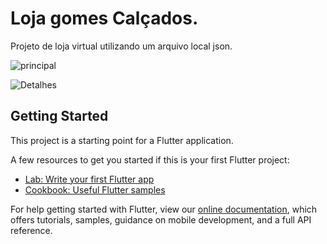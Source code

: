 # Loja gomes Calçados.

Projeto de loja virtual utilizando um arquivo local json.

![principal](https://user-images.githubusercontent.com/98062365/150686189-3ea740f6-f597-4ea5-82e8-e3e6af186e25.png)

![Detalhes ](https://user-images.githubusercontent.com/98062365/150686019-ec18bcda-263c-4562-9087-26b6a1b170fe.png)


## Getting Started

This project is a starting point for a Flutter application.

A few resources to get you started if this is your first Flutter project:

- [Lab: Write your first Flutter app](https://flutter.dev/docs/get-started/codelab)
- [Cookbook: Useful Flutter samples](https://flutter.dev/docs/cookbook)

For help getting started with Flutter, view our
[online documentation](https://flutter.dev/docs), which offers tutorials,
samples, guidance on mobile development, and a full API reference.
